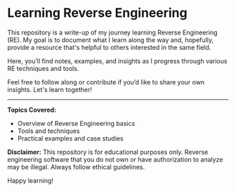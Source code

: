 # Learning Reverse Engineering

This repository is a write-up of my journey learning Reverse Engineering (RE). My goal is to document what I learn along the way and, hopefully, provide a resource that's helpful to others interested in the same field.

Here, you’ll find notes, examples, and insights as I progress through various RE techniques and tools.

Feel free to follow along or contribute if you’d like to share your own insights. Let's learn together!

---

**Topics Covered:**
- Overview of Reverse Engineering basics
- Tools and techniques
- Practical examples and case studies

**Disclaimer:** This repository is for educational purposes only. Reverse engineering software that you do not own or have authorization to analyze may be illegal. Always follow ethical guidelines.

Happy learning!
